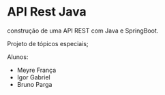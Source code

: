 # API Rest Java

construção de uma API REST com Java e SpringBoot.

Projeto de tópicos especiais; 

Alunos:
- Meyre França
- Igor Gabriel
- Bruno Parga 
